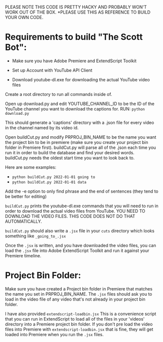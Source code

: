 
PLEASE NOTE THIS CODE IS PRETTY HACKY AND PROBABLY WON'T WORK OUT OF THE BOX.
*PLEASE USE THIS AS REFERENCE TO BUILD YOUR OWN CODE.

# Requirements to build "The Scott Bot":

* Make sure you have Adobe Premiere and ExtendScript Toolkit

* Set up Account with YouTube API Client

* Download youtube-dl.exe for downloading the actual YouTube video files

Create a root directory to run all commands inside of.

Open up download.py and edit YOUTUBE_CHANNEL_ID to be the ID of the YouTube channel you want to download the captions for.
RUN:
`python download.py`

This should generate a 'captions' directory with a .json file for every video in the channel named by its video id.

Open buildCut.py and modify PRPROJ_BIN_NAME to be the name you want the project bin to be in premiere (make sure you create your project bin folder in Premiere first).
buildCut.py will parse all of the .json each time you run it in order to build the database and find your desired words.
buildCut.py needs the oldest start time you want to look back to.

Here are some examples:
- `python buildCut.py 2022-01-01 going to`
- `python buildCut.py 2022-01-01 data`

Add the -e option to only find phrase and the end of sentences (they tend to be better for editing)

`buildCut.py` prints the youtube-dl.exe commands that you will need to run in order to download the actual video files from YouTube.
YOU NEED TO DOWNLOAD THE VIDEO FILES. THIS CODE DOES NOT DO THAT AUTOMATICALLY.

`buildCut.py` should also write a `.jsx` file in your `cuts` directory which looks something like `_going_to_.jsx`

Once the `.jsx` is written, and you have downloaded the video files, you can load the `.jsx` file into Adobe ExtendScript Toolkit and run it against your Premiere timeline.


# Project Bin Folder:
Make sure you have created a Project bin folder in Premiere that matches the name you set in PRPROJ_BIN_NAME.
The `.jsx` files should ask you to load in the video file of any video that's not already in your project bin folder.

I have also provided `extendscript-loadbin.jsx`
This is a convenience script that you can run in ExtendScript 
to load all of the files in your 'videos' directory into a Premiere project bin folder.
If you don't pre load the video files into Premiere with `extendscript-loadbin.jsx` that is fine, they will get loaded into Premiere when you run the `.jsx` files.
